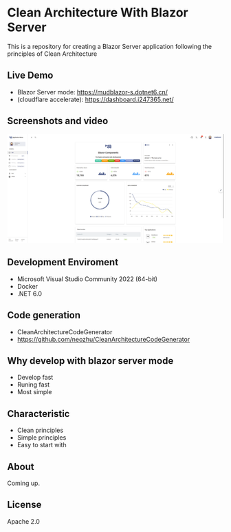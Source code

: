 # Clean Architecture With Blazor Server
This is a repository for creating a  Blazor Server application following the principles of Clean Architecture
## Live Demo
-  Blazor Server mode: https://mudblazor-s.dotnet6.cn/
-  (cloudflare accelerate): https://dashboard.i247365.net/
## Screenshots and video
[![Everything Is AWESOME](doc/main_screenshot.png)](https://www.youtube.com/embed/GyZJl_dG-Pg "Everything Is AWESOME")

## Development Enviroment
- Microsoft Visual Studio Community 2022 (64-bit) 
- Docker
- .NET 6.0
## Code generation
- CleanArchitectureCodeGenerator 
- https://github.com/neozhu/CleanArchitectureCodeGenerator
## Why develop with blazor server mode
- Develop fast
- Runing fast
- Most simple

## Characteristic
- Clean principles
- Simple principles
- Easy to start with

## About
Coming up.



## License
Apache 2.0
